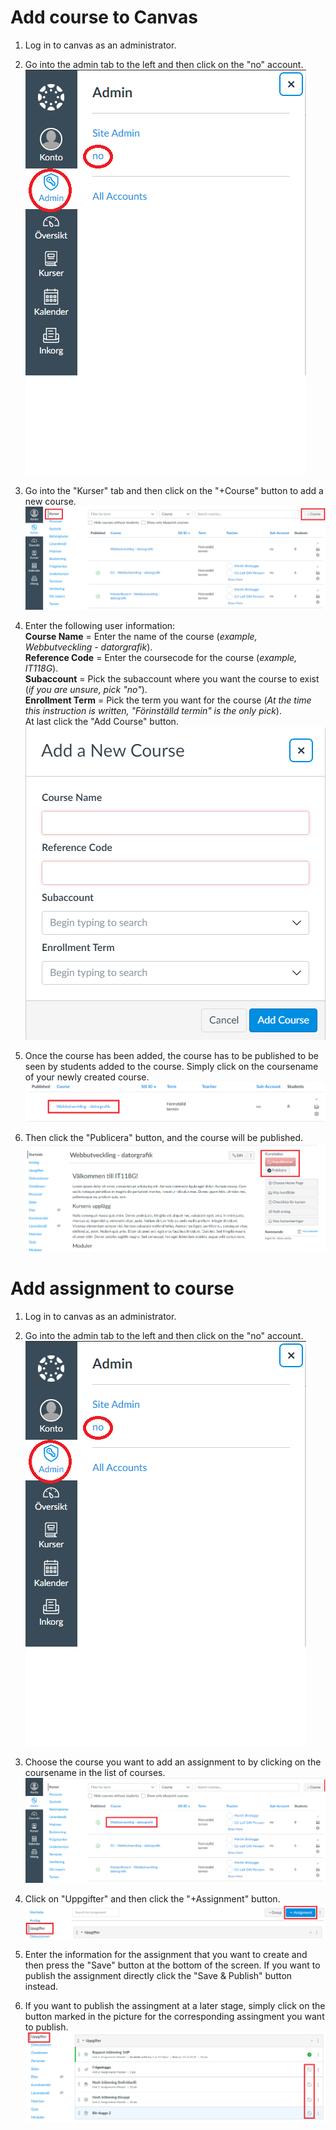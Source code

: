 # Add course to Canvas

1. Log in to canvas as an administrator. <br/>

2. Go into the admin tab to the left and then click on the "no" account.<br/>
![Picture1](Pictures/addcourse1.png)

3. Go into the "Kurser" tab and then click on the "+Course" button to add a new course.<br/>
![Picture1](Pictures/addcourse2.png)

4. Enter the following user information:<br/>
**Course Name** =  Enter the name of the course (*example, Webbutveckling - datorgrafik*).<br/>
**Reference Code** = Enter the coursecode for the course (*example, IT118G*).<br/>
**Subaccount** = Pick the subaccount where you want the course to exist (*if you are unsure, pick "no"*).<br/>
**Enrollment Term** = Pick the term you want for the course (*At the time this instruction is written, "Förinställd termin" is the only pick*).<br/>
At last click the "Add Course" button.<br/>
![Picture1](Pictures/addcourse3.png)

5. Once the course has been added, the course has to be published to be seen by students added to the course. Simply click on the coursename of your newly created course.<br/>
![Picture1](Pictures/addcourse4.png)

6. Then click the "Publicera" button, and the course will be published.<br/>
![Picture1](Pictures/addcourse5.png)

# Add assignment to course

1. Log in to canvas as an administrator. <br/>

2. Go into the admin tab to the left and then click on the "no" account.<br/>
![Picture1](Pictures/addassignment1.png)

3. Choose the course you want to add an assignment to by clicking on the coursename in the list of courses.<br/>
![Picture1](Pictures/addassignment2.png)

4. Click on "Uppgifter" and then click the "+Assignment" button.<br/>
![Picture1](Pictures/addassignment3.png)

5. Enter the information for the assignment that you want to create and then press the "Save" button at the bottom of the screen. If you want to publish the assignment directly click the "Save & Publish" button instead.<br/>

6. If you want to publish the assingment at a later stage, simply click on the button marked in the picture for the corresponding assingment you want to publish.<br/>
![Picture1](Pictures/addassignment4.png)

